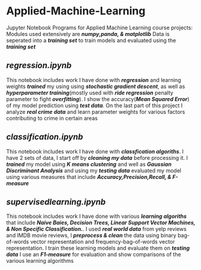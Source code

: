 # Applied-Machine-Learning

Jupyter Notebook Programs for Applied Machine Learning course projects: Modules used extensively are **_numpy,panda, & matplotlib_** Data is seperated into a **_training set_** to train models and evaluated using the **_training set_**

## _regression.ipynb_

This notebook includes work I have done with **_regression_** and learning weights **_trained_** my using using **_stochastic gradient descent_**, as well as **_hyperparameter training_**(mostly used with **_ride regression_** penalty parameter to fight **_overfitting_**). I show the accuracy(**_Mean Squared Error_**) of my model prediction using **_test data_**.
On the last part of this project I analyze **_real crime data_** and learn parameter weights for various factors contributing to crime in certain areas

## _classification.ipynb_

This notebook includes work I have done with **_classfication algoriths_**. I have 2 sets of data, I start off by **_cleaning my data_** before processing it. I **_trained_** my model using **_K means clustering_** and well as **_Gaussian Discriminant Analysis_** and using my **_testing data_** evaluated my model using various measures that include **_Accuracy,Precision,Recall, & F-measure_**

## _supervisedlearning.ipynb_

This notebook includes work I have done with various **_learning algoriths_** that include **_Naive Baies, Decision Trees, Linear Support Vector Machines, & Non Specific Classification._**. I used **_real world data_** from yelp reviews and IMDB movie reviews, I **_preprocess & clean_** the data using binary bag-of-words vector representation and frequency-bag-of-words vector representation. I train these learning models and evaluate them on **_testing data_** I use an **_F1-measure_** for evaluation and show comparisons of the various learning algorithms
